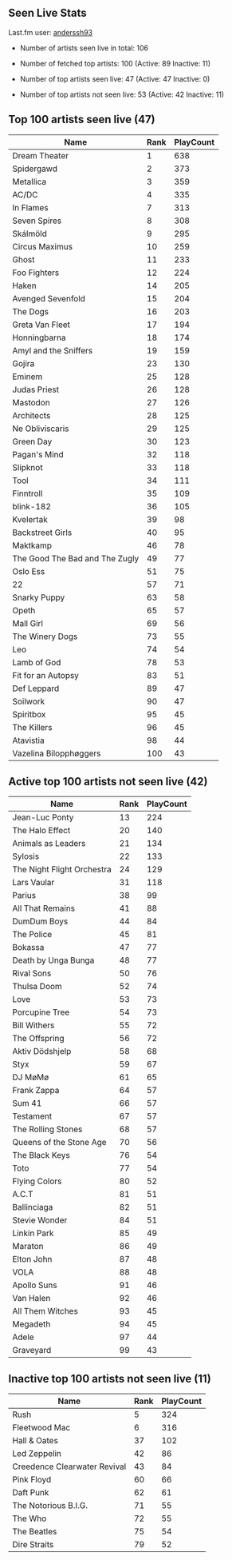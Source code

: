 ## Seen Live Stats

Last.fm user: [anderssh93](https://www.last.fm/user/anderssh93)

- Number of artists seen live in total: 106

- Number of fetched top artists: 100 (Active: 89 Inactive: 11)

- Number of top artists seen live: 47 (Active: 47 Inactive: 0)

- Number of top artists not seen live: 53 (Active: 42 Inactive: 11)

## Top 100 artists seen live (47)

Name                           | Rank | PlayCount
------------------------------ | ---- | ---------
Dream Theater                  | 1    | 638      
Spidergawd                     | 2    | 373      
Metallica                      | 3    | 359      
AC/DC                          | 4    | 335      
In Flames                      | 7    | 313      
Seven Spires                   | 8    | 308      
Skálmöld                       | 9    | 295      
Circus Maximus                 | 10   | 259      
Ghost                          | 11   | 233      
Foo Fighters                   | 12   | 224      
Haken                          | 14   | 205      
Avenged Sevenfold              | 15   | 204      
The Dogs                       | 16   | 203      
Greta Van Fleet                | 17   | 194      
Honningbarna                   | 18   | 174      
Amyl and the Sniffers          | 19   | 159      
Gojira                         | 23   | 130      
Eminem                         | 25   | 128      
Judas Priest                   | 26   | 128      
Mastodon                       | 27   | 126      
Architects                     | 28   | 125      
Ne Obliviscaris                | 29   | 125      
Green Day                      | 30   | 123      
Pagan's Mind                   | 32   | 118      
Slipknot                       | 33   | 118      
Tool                           | 34   | 111      
Finntroll                      | 35   | 109      
blink-182                      | 36   | 105      
Kvelertak                      | 39   | 98       
Backstreet Girls               | 40   | 95       
Maktkamp                       | 46   | 78       
The Good The Bad and The Zugly | 49   | 77       
Oslo Ess                       | 51   | 75       
22                             | 57   | 71       
Snarky Puppy                   | 63   | 58       
Opeth                          | 65   | 57       
Mall Girl                      | 69   | 56       
The Winery Dogs                | 73   | 55       
Leo                            | 74   | 54       
Lamb of God                    | 78   | 53       
Fit for an Autopsy             | 83   | 51       
Def Leppard                    | 89   | 47       
Soilwork                       | 90   | 47       
Spiritbox                      | 95   | 45       
The Killers                    | 96   | 45       
Atavistia                      | 98   | 44       
Vazelina Bilopphøggers         | 100  | 43       

## Active top 100 artists not seen live (42)

Name                       | Rank | PlayCount
-------------------------- | ---- | ---------
Jean-Luc Ponty             | 13   | 224      
The Halo Effect            | 20   | 140      
Animals as Leaders         | 21   | 134      
Sylosis                    | 22   | 133      
The Night Flight Orchestra | 24   | 129      
Lars Vaular                | 31   | 118      
Parius                     | 38   | 99       
All That Remains           | 41   | 88       
DumDum Boys                | 44   | 84       
The Police                 | 45   | 81       
Bokassa                    | 47   | 77       
Death by Unga Bunga        | 48   | 77       
Rival Sons                 | 50   | 76       
Thulsa Doom                | 52   | 74       
Love                       | 53   | 73       
Porcupine Tree             | 54   | 73       
Bill Withers               | 55   | 72       
The Offspring              | 56   | 72       
Aktiv Dödshjelp            | 58   | 68       
Styx                       | 59   | 67       
DJ MøMø                    | 61   | 65       
Frank Zappa                | 64   | 57       
Sum 41                     | 66   | 57       
Testament                  | 67   | 57       
The Rolling Stones         | 68   | 57       
Queens of the Stone Age    | 70   | 56       
The Black Keys             | 76   | 54       
Toto                       | 77   | 54       
Flying Colors              | 80   | 52       
A.C.T                      | 81   | 51       
Ballinciaga                | 82   | 51       
Stevie Wonder              | 84   | 51       
Linkin Park                | 85   | 49       
Maraton                    | 86   | 49       
Elton John                 | 87   | 48       
VOLA                       | 88   | 48       
Apollo Suns                | 91   | 46       
Van Halen                  | 92   | 46       
All Them Witches           | 93   | 45       
Megadeth                   | 94   | 45       
Adele                      | 97   | 44       
Graveyard                  | 99   | 43       

## Inactive top 100 artists not seen live (11)

Name                         | Rank | PlayCount
---------------------------- | ---- | ---------
Rush                         | 5    | 324      
Fleetwood Mac                | 6    | 316      
Hall & Oates                 | 37   | 102      
Led Zeppelin                 | 42   | 86       
Creedence Clearwater Revival | 43   | 84       
Pink Floyd                   | 60   | 66       
Daft Punk                    | 62   | 61       
The Notorious B.I.G.         | 71   | 55       
The Who                      | 72   | 55       
The Beatles                  | 75   | 54       
Dire Straits                 | 79   | 52       
